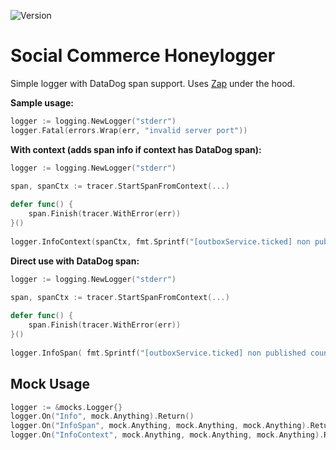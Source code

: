 ![Version](https://img.shields.io/badge/version-1.0.0-orange.svg)

# Social Commerce Honeylogger

Simple logger with DataDog span support. Uses [Zap](https://github.com/uber-go/zap) under the hood.

**Sample usage:**

```go
logger := logging.NewLogger("stderr")
logger.Fatal(errors.Wrap(err, "invalid server port"))
```

**With context (adds span info if context has DataDog span):**

```go
logger := logging.NewLogger("stderr")
   
span, spanCtx := tracer.StartSpanFromContext(...)

defer func() {
	span.Finish(tracer.WithError(err))
}()
    
logger.InfoContext(spanCtx, fmt.Sprintf("[outboxService.ticked] non published count: %v", count))
```

**Direct use with DataDog span:**

```go
logger := logging.NewLogger("stderr")
   
span, spanCtx := tracer.StartSpanFromContext(...)

defer func() {
	span.Finish(tracer.WithError(err))
}()
    
logger.InfoSpan( fmt.Sprintf("[outboxService.ticked] non published count: %v",count), span)
```
## Mock Usage



```go
logger := &mocks.Logger{}
logger.On("Info", mock.Anything).Return()
logger.On("InfoSpan", mock.Anything, mock.Anything, mock.Anything).Return()
logger.On("InfoContext", mock.Anything, mock.Anything, mock.Anything).Return()

```
